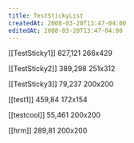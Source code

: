 ```yaml
---
title: TestStickyList
createdAt: 2008-03-20T13:47-04:00
editedAt: 2008-03-20T13:47-04:00
---
```


[[TestSticky1]] 827,121 266x429

[[TestSticky2]] 389,298 251x312

[[TestSticky3]] 79,237 200x200

[[test1]] 459,84 172x154

[[testcool]] 55,461 200x200

[[hrm]] 289,81 200x200


